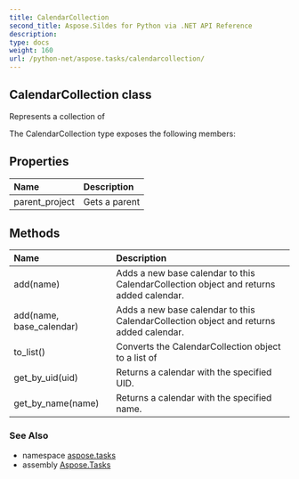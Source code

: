 ```yaml
---
title: CalendarCollection
second_title: Aspose.Sildes for Python via .NET API Reference
description: 
type: docs
weight: 160
url: /python-net/aspose.tasks/calendarcollection/
---
```


## CalendarCollection class

Represents a collection of

The CalendarCollection type exposes the following members:
## Properties
| Name | Description |
| :- | :- |
|parent_project|Gets a parent|
## Methods
| Name | Description |
| :- | :- |
|add(name)|Adds a new base calendar to this CalendarCollection object and returns added calendar.|
|add(name, base_calendar)|Adds a new base calendar to this CalendarCollection object and returns added calendar.|
|to_list()|Converts the CalendarCollection object to a list of|
|get_by_uid(uid)|Returns a calendar with the specified UID.|
|get_by_name(name)|Returns a calendar with the specified name.|

### See Also

* namespace [aspose.tasks](/python-net/aspose.tasks/)
* assembly [Aspose.Tasks](/tasks/python-net/)

